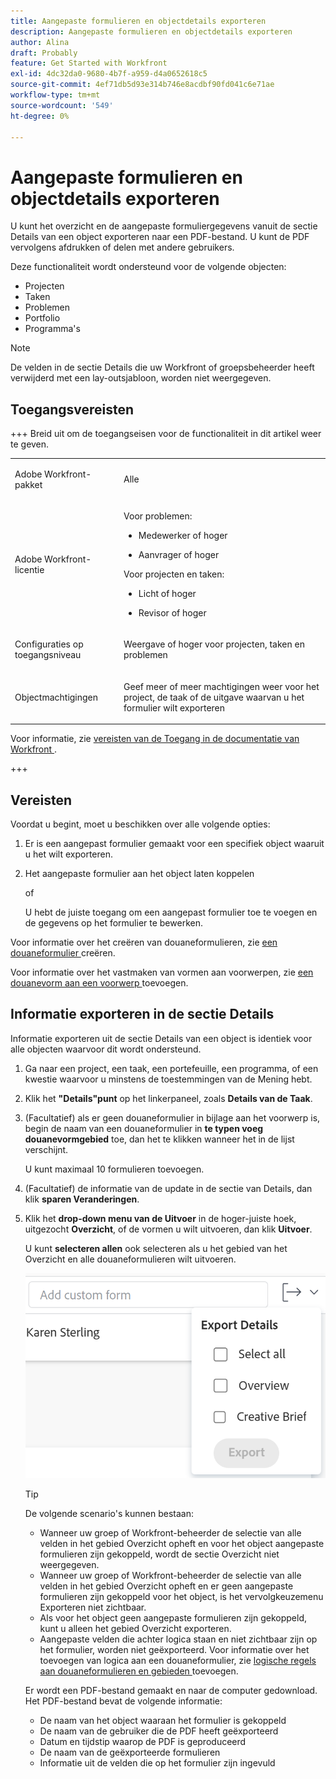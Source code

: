 ```yaml
---
title: Aangepaste formulieren en objectdetails exporteren
description: Aangepaste formulieren en objectdetails exporteren
author: Alina
draft: Probably
feature: Get Started with Workfront
exl-id: 4dc32da0-9680-4b7f-a959-d4a0652618c5
source-git-commit: 4ef71db5d93e314b746e8acdbf90fd041c6e71ae
workflow-type: tm+mt
source-wordcount: '549'
ht-degree: 0%

---
```


# Aangepaste formulieren en objectdetails exporteren

<!--Audited: 10/2025-->

U kunt het overzicht en de aangepaste formuliergegevens vanuit de sectie Details van een object exporteren naar een PDF-bestand. U kunt de PDF vervolgens afdrukken of delen met andere gebruikers.

Deze functionaliteit wordt ondersteund voor de volgende objecten:

* Projecten
* Taken
* Problemen
* Portfolio
* Programma&#39;s

<!--
* Billing records</p> <p>After you open a billing record on a project, you can use the Details area to attach a custom form to the record and fill it out. You can also export billing record information from the Details area.</p> </li>
  -->

>[!NOTE]
>
>De velden in de sectie Details die uw Workfront of groepsbeheerder heeft verwijderd met een lay-outsjabloon, worden niet weergegeven.

## Toegangsvereisten

+++ Breid uit om de toegangseisen voor de functionaliteit in dit artikel weer te geven.

<table style="table-layout:auto"> 
 <col> 
 <col> 
 <tbody> 
  <tr> 
   <td role="rowheader"> <p>Adobe Workfront-pakket</p> </td> 
   <td>Alle</td> 
  </tr> 
  <tr> 
   <td role="rowheader"> <p>Adobe Workfront-licentie</p> </td> 
   <td><p>Voor problemen:</p>
   <ul><li><p>Medewerker of hoger</p></li>
   <li><p>Aanvrager of hoger</p> </li></ul>
   <p>Voor projecten en taken:</p>
   <ul><li><p>Licht of hoger</p></li>
   <li><p>Revisor of hoger</p></li></ul>
    </td> 
  </tr> 
  <tr> 
   <td role="rowheader">Configuraties op toegangsniveau</td> 
   <td> <p>Weergave of hoger voor projecten, taken en problemen</p>  </td> 
  </tr> 
  <tr> 
   <td role="rowheader"> <p>Objectmachtigingen</p> </td> 
   <td> <p>Geef meer of meer machtigingen weer voor het project, de taak of de uitgave waarvan u het formulier wilt exporteren</p> </td> 
  </tr> 
 </tbody> 
</table>

Voor informatie, zie [ vereisten van de Toegang in de documentatie van Workfront ](/help/quicksilver/administration-and-setup/add-users/access-levels-and-object-permissions/access-level-requirements-in-documentation.md).

+++

<!--Old:
<table style="table-layout:auto"> 
 <col> 
 <col> 
 <tbody> 
  <tr> 
   <td role="rowheader"> <p>Adobe Workfront plan*</p> </td> 
   <td>Any</td> 
  </tr> 
  <tr> 
   <td role="rowheader"> <p>Adobe Workfront license*</p> </td> 
   <td> <p>Request or higher for issues</p> <p>Review or higher for projects and tasks</p> </td> 
  </tr> 
  <tr data-mc-conditions=""> 
   <td role="rowheader"><strong>Access level configurations*</strong> </td> 
   <td> <p>View or higher for Projects, Tasks, and Issues</p> <p>Note: If you still don't have access, ask your Workfront administrator if they set additional restrictions in your access level. For information on how a Workfront administrator can change your access level, see <a href="../../administration-and-setup/add-users/configure-and-grant-access/create-modify-access-levels.md" class="MCXref xref">Create or modify custom access levels</a>.</p> </td> 
  </tr> 
  <tr data-mc-conditions=""> 
   <td role="rowheader"> <p>Object permissions</p> </td> 
   <td> <p>View or higher permissions to the project, task, or issue whose form you want to export</p> <p>For information on requesting additional access, see <a href="../../workfront-basics/grant-and-request-access-to-objects/request-access.md" class="MCXref xref">Request access to objects </a>.</p> </td> 
  </tr> 
 </tbody> 
</table>-->

## Vereisten

Voordat u begint, moet u beschikken over alle volgende opties:

1. Er is een aangepast formulier gemaakt voor een specifiek object waaruit u het wilt exporteren.
1. Het aangepaste formulier aan het object laten koppelen

   of

   U hebt de juiste toegang om een aangepast formulier toe te voegen en de gegevens op het formulier te bewerken.

Voor informatie over het creëren van douaneformulieren, zie [ een douaneformulier ](/help/quicksilver/administration-and-setup/customize-workfront/create-manage-custom-forms/form-designer/design-a-form/design-a-form.md) creëren.

Voor informatie over het vastmaken van vormen aan voorwerpen, zie [ een douanevorm aan een voorwerp ](../../workfront-basics/work-with-custom-forms/add-a-custom-form-to-an-object.md) toevoegen.

## Informatie exporteren in de sectie Details

Informatie exporteren uit de sectie Details van een object is identiek voor alle objecten waarvoor dit wordt ondersteund.

1. Ga naar een project, een taak, een portefeuille, een programma, of een kwestie waarvoor u minstens de toestemmingen van de Mening hebt.
1. Klik het **&quot;Details&quot;punt** op het linkerpaneel, zoals **Details van de Taak**.
1. (Facultatief) als er geen douaneformulier in bijlage aan het voorwerp is, begin de naam van een douaneformulier in **te typen voeg douanevormgebied** toe, dan het te klikken wanneer het in de lijst verschijnt.

   U kunt maximaal 10 formulieren toevoegen.

1. (Facultatief) de informatie van de update in de sectie van Details, dan klik **sparen Veranderingen**.
1. Klik het **drop-down menu van de Uitvoer** in de hoger-juiste hoek, uitgezocht **Overzicht**, of de vormen u wilt uitvoeren, dan klik **Uitvoer**.

   U kunt **selecteren allen** ook selecteren als u het gebied van het Overzicht en alle douaneformulieren wilt uitvoeren.

   ![](assets/export-custom-form-button-menu.png)

   >[!TIP]
   >
   >De volgende scenario&#39;s kunnen bestaan:
   >
   >   * Wanneer uw groep of Workfront-beheerder de selectie van alle velden in het gebied Overzicht opheft en voor het object aangepaste formulieren zijn gekoppeld, wordt de sectie Overzicht niet weergegeven.
   >   * Wanneer uw groep of Workfront-beheerder de selectie van alle velden in het gebied Overzicht opheft en er geen aangepaste formulieren zijn gekoppeld voor het object, is het vervolgkeuzemenu Exporteren niet zichtbaar.
   >   * Als voor het object geen aangepaste formulieren zijn gekoppeld, kunt u alleen het gebied Overzicht exporteren.
   >   * Aangepaste velden die achter logica staan en niet zichtbaar zijn op het formulier, worden niet geëxporteerd. Voor informatie over het toevoegen van logica aan een douaneformulier, zie [ logische regels aan douaneformulieren en gebieden ](/help/quicksilver/administration-and-setup/customize-workfront/create-manage-custom-forms/form-designer/design-a-form/display-skip-logic-form-designer.md) toevoegen.

   Er wordt een PDF-bestand gemaakt en naar de computer gedownload. Het PDF-bestand bevat de volgende informatie:

   * De naam van het object waaraan het formulier is gekoppeld
   * De naam van de gebruiker die de PDF heeft geëxporteerd
   * Datum en tijdstip waarop de PDF is geproduceerd
   * De naam van de geëxporteerde formulieren
   * Informatie uit de velden die op het formulier zijn ingevuld
